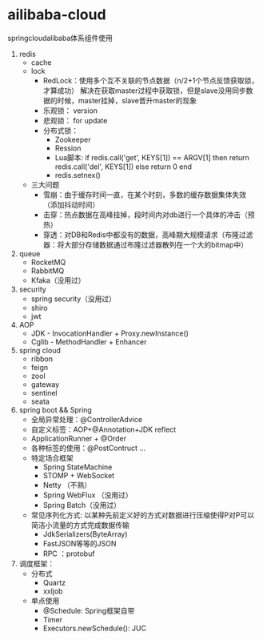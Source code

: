 # ailibaba-cloud
springcloudalibaba体系组件使用

1. redis
    - cache
    - lock
      - RedLock：使用多个互不关联的节点数据（n/2+1个节点反馈获取锁，才算成功）
                  解决在获取master过程中获取锁，但是slave没用同步数据的时候，master挂掉，slave晋升master的现象
      - 乐观锁： version
      - 悲观锁： for update
      - 分布式锁：
        - Zookeeper
        - Ression
        - Lua脚本: if redis.call('get', KEYS[1]) == ARGV[1] then return redis.call('del', KEYS[1]) else return 0 end
        - redis.setnex()
    - 三大问题
       - 雪崩：由于缓存时间一直，在某个时刻，多数的缓存数据集体失效（添加抖动时间）
       - 击穿：热点数据在高峰挂掉，段时间内对db进行一个具体的冲击（预热）
       - 穿透：对DB和Redis中都没有的数据，高峰期大规模请求（布隆过滤器：将大部分存储数据通过布隆过滤器散列在一个大的bitmap中）
2. queue
    - RocketMQ
    - RabbitMQ
    - Kfaka（没用过）
3. security
    - spring security（没用过）
    - shiro
    - jwt
4. AOP
    - JDK - InvocationHandler + Proxy.newInstance()
    - Cglib - MethodHandler + Enhancer
5. spring cloud
    - ribbon
    - feign
    - zool
    - gateway
    - sentinel
    - seata
6. spring boot && Spring
    - 全局异常处理：@ControllerAdvice
    - 自定义标签：AOP+@Annotation+JDK reflect
    - ApplicationRunner + @Order
    - 各种标签的使用：@PostContruct ...
    - 特定场合框架
        - Spring StateMachine
        - STOMP + WebSocket
        - Netty （不熟）
        - Spring WebFlux （没用过）
        - Spring Batch（没用过）
    - 常见序列化方式: 以某种先前定义好的方式对数据进行压缩使得P对P可以简洁小流量的方式完成数据传输
        - JdkSerializers(ByteArray)
        - FastJSON等等的JSON
        - RPC ：protobuf
7. 调度框架：
    - 分布式
      - Quartz
      - xxljob
    - 单点使用
      - @Schedule: Spring框架自带
      - Timer
      - Executors.newSchedule(): JUC
